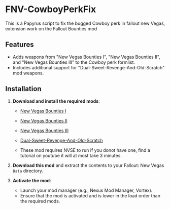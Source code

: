# FNV-CowboyPerkFix
This is a Papyrus script to fix the bugged Cowboy perk in fallout new Vegas, extension work on the Fallout Bounties mod

## Features

- Adds weapons from "New Vegas Bounties I", "New Vegas Bounties II", and "New Vegas Bounties III" to the Cowboy perk formlist.
- Includes additional support for "Dual-Sweet-Revenge-And-Old-Scratch" mod weapons.

## Installation

1. **Download and install the required mods**:
   - [New Vegas Bounties I](https://www.nexusmods.com/newvegas/mods/37310)
   - [New Vegas Bounties II](https://www.nexusmods.com/newvegas/mods/41184)
   - [New Vegas Bounties III](https://www.nexusmods.com/newvegas/mods/55744)
   - [Dual-Sweet-Revenge-And-Old-Scratch](https://https://www.nexusmods.com/newvegas/mods/74861)

   - These mod requires NVSE to run if you donot have one, find a tutorial on youtube it will at most take 3 minutes.

2. **Download this mod** and extract the contents to your Fallout: New Vegas `Data` directory.

3. **Activate the mod**:
   - Launch your mod manager (e.g., Nexus Mod Manager, Vortex).
   - Ensure that the mod is activated and is lower in the load order than the required mods.
